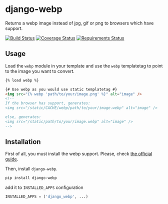 django-webp
===========

Returns a webp image instead of jpg, gif or png to browsers which have support.

[![Build Status](https://travis-ci.org/andrefarzat/django-webp.png?branch=master)](https://travis-ci.org/andrefarzat/django-webp)
[![Coverage Status](https://coveralls.io/repos/andrefarzat/django-webp/badge.png)](https://coveralls.io/r/andrefarzat/django-webp)
[![Requirements Status](https://requires.io/github/andrefarzat/django-webp/requirements.png?branch=master)](https://requires.io/github/andrefarzat/django-webp/requirements/?branch=master)


## Usage

Load the `webp` module in your template and use the `webp` templatetag to point
to the image you want to convert.

```html
{% load webp %}

{# Use webp as you would use static templatetag #}
<img src="{% webp 'path/to/your/image.png' %}" alt="image" />
<!--
If the browser has support, generates:
<img src="/static/CACHE/webp/path/to/your/image.webp" alt="image" />

else, generates:
<img src="/static/path/to/your/image.webp" alt="image" />
-->
```


## Installation

First of all, you must install the webp support.
Please, check [the official guide](https://developers.google.com/speed/webp/docs/precompiled).

Then, install `django-webp`.

```sh
pip install django-webp
```

add it to `INSTALLED_APPS` configuration

```python
INSTALLED_APPS = ('django_webp', ...)
```